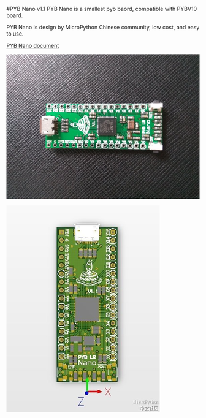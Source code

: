 #PYB Nano v1.1
PYB Nano is a smallest pyb baord, compatible with PYBV10 board. 

PYB Nano is design by MicroPython Chinese community, low cost, and easy to use.

[PYB Nano document](http://www.micropython.org.cn/forum.php?mod=viewthread&tid=329)

![PYB Nano](pybnano.jpg)

![3D front](3D_front.jpg)

